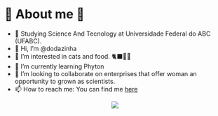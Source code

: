 # 💫 About me 💫

- 🌈 Studying Science And Tecnology at Universidade Federal do ABC (UFABC).
- 👋 Hi, I’m @dodazinha
- 👀 I’m interested in cats and food. 🐈‍⬛🍕🍣
- 🌱 I’m currently learning Phyton
- 💞️ I’m looking to collaborate on enterprises that offer woman an opportunity to grown as scientists.
- 📫 How to reach me: You can find me [here](https://br.linkedin.com/in/eduardapribeiro)

<p align="center"><img src="https://i.imgur.com/xIjuHmc.gif"></p>
